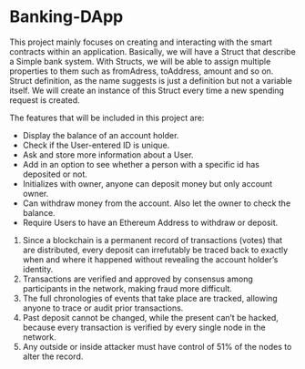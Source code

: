 # Banking-DApp
This project mainly focuses on creating and interacting with the smart contracts within an application. Basically, we will have a Struct that describe a Simple bank system. With Structs, we will be able to assign multiple properties to them such as fromAdress, toAddress, amount and so on.
Struct definition, as the name suggests is just a definition but not a variable itself. We will create an instance of this Struct every time a new spending request is created.

The features that will be included in this project are:
-	Display the balance of an account holder.
-	Check if the User-entered ID is unique.
-	Ask and store more information about a User.
-	Add in an option to see whether a person with a specific id has deposited or not.
-	Initializes with owner, anyone can deposit money but only account owner.
-	Can withdraw money from the account. Also let the owner to check the balance.
-	Require Users to have an Ethereum Address to withdraw or deposit.

1.	Since a blockchain is a permanent record of transactions (votes) that are distributed, every deposit can irrefutably be traced back to exactly when and where it happened without revealing the account holder’s identity. 
2.	Transactions are verified and approved by consensus among participants in the network, making fraud more difficult.
3.	The full chronologies of events that take place are tracked, allowing anyone to trace or audit prior transactions.
4.	Past deposit cannot be changed, while the present can’t be hacked, because every transaction is verified by every single node in the network. 
5.	Any outside or inside attacker must have control of 51% of the nodes to alter the record.
